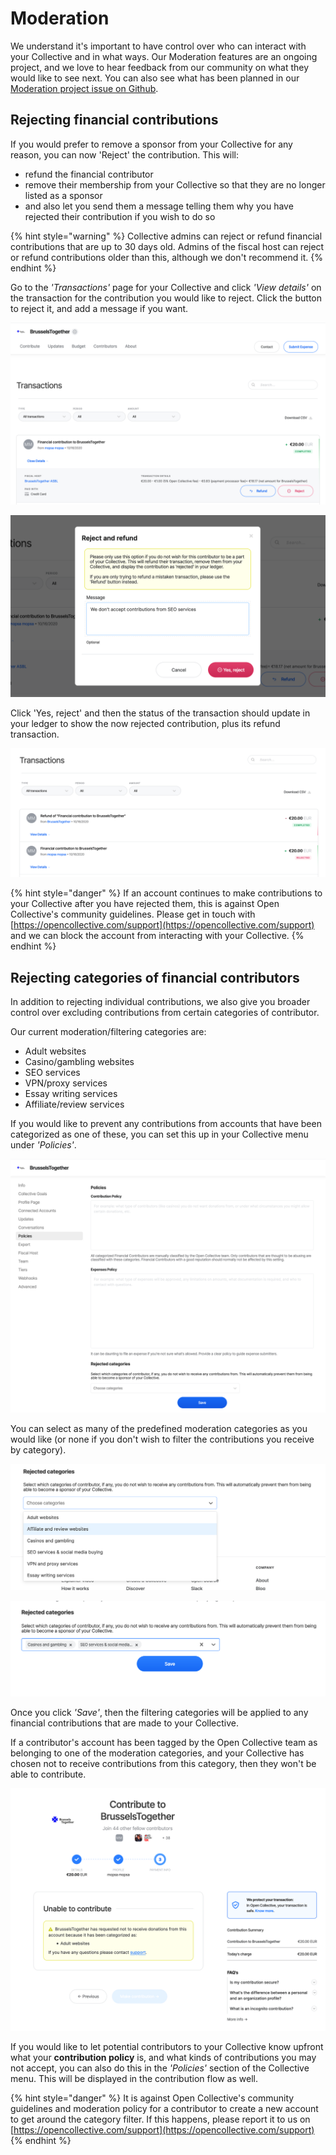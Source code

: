 # Moderation

We understand it's important to have control over who can interact with your Collective and in what ways. Our Moderation features are an ongoing project, and we love to hear feedback from our community on what they would like to see next. You can also see what has been planned in our [Moderation project issue on Github](https://github.com/opencollective/opencollective/issues/3461).

## Rejecting financial contributions

If you would prefer to remove a sponsor from your Collective for any reason, you can now 'Reject' the contribution. This will:

* refund the financial contributor
* remove their membership from your Collective so that they are no longer listed as a sponsor
* and also let you send them a message telling them why you have rejected their contribution if you wish to do so

{% hint style="warning" %}
Collective admins can reject or refund financial contributions that are up to 30 days old. Admins of the fiscal host can reject or refund contributions older than this, although we don't recommend it.
{% endhint %}

Go to the _'Transactions'_ page for your Collective and click _'View details'_ on the transaction for the contribution you would like to reject. Click the button to reject it, and add a message if you want.

![](../.gitbook/assets/screenshot-2020-10-16-at-10.39.09.png)

![](../.gitbook/assets/screenshot-2020-10-16-at-10.39.56.png)

Click 'Yes, reject' and then the status of the transaction should update in your ledger to show the now rejected contribution, plus its refund transaction.

![](../.gitbook/assets/screenshot-2020-10-16-at-10.40.34.png)

{% hint style="danger" %}
If an account continues to make contributions to your Collective after you have rejected them, this is against Open Collective's community guidelines. Please get in touch with [https://opencollective.com/support](https://opencollective.com/support) and we can block the account from interacting with your Collective.
{% endhint %}

## Rejecting categories of financial contributors

In addition to rejecting individual contributions, we also give you broader control over excluding contributions from certain categories of contributor.

Our current moderation/filtering categories are:

* Adult websites
* Casino/gambling websites
* SEO services
* VPN/proxy services
* Essay writing services
* Affiliate/review services

If you would like to prevent any contributions from accounts that have been categorized as one of these, you can set this up in your Collective menu under _'Policies'_.

![](../.gitbook/assets/screenshot-2020-10-16-at-10.18.37.png)

You can select as many of the predefined moderation categories as you would like \(or none if you don't wish to filter the contributions you receive by category\).

![](../.gitbook/assets/screenshot-2020-10-16-at-10.18.48.png)

![](../.gitbook/assets/screenshot-2020-10-16-at-10.19.06.png)

Once you click _'Save'_, then the filtering categories will be applied to any financial contributions that are made to your Collective.

If a contributor's account has been tagged by the Open Collective team as belonging to one of the moderation categories, and your Collective has chosen not to receive contributions from this category, then they won't be able to contribute.

![](../.gitbook/assets/screenshot-2020-10-16-at-10.29.29.png)

If you would like to let potential contributors to your Collective know upfront what your **contribution policy** is, and what kinds of contributions you may not accept, you can also do this in the _'Policies'_ section of the Collective menu. This will be displayed in the contribution flow as well.

{% hint style="danger" %}
It is against Open Collective's community guidelines and moderation policy for a contributor to create a new account to get around the category filter. If this happens, please report it to us on [https://opencollective.com/support](https://opencollective.com/support)
{% endhint %}


